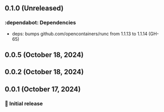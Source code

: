 ## 0.1.0 (Unreleased)

### :dependabot: **Dependencies**

* deps: bumps github.com/opencontainers/runc from 1.1.13 to 1.1.14 (GH-65)

## 0.0.5 (October 18, 2024)
## 0.0.2 (October 18, 2024)

## 0.0.1 (October 17, 2024)

### :rocket: Initial release
